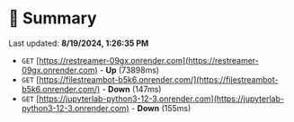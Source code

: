 # 📖 Summary
Last updated: **8/19/2024, 1:26:35 PM**

- `GET` [https://restreamer-09gx.onrender.com](https://restreamer-09gx.onrender.com) - **Up** (73898ms)
- `GET` [https://filestreambot-b5k6.onrender.com/](https://filestreambot-b5k6.onrender.com/) - **Down** (147ms)
- `GET` [https://jupyterlab-python3-12-3.onrender.com](https://jupyterlab-python3-12-3.onrender.com) - **Down** (155ms)
